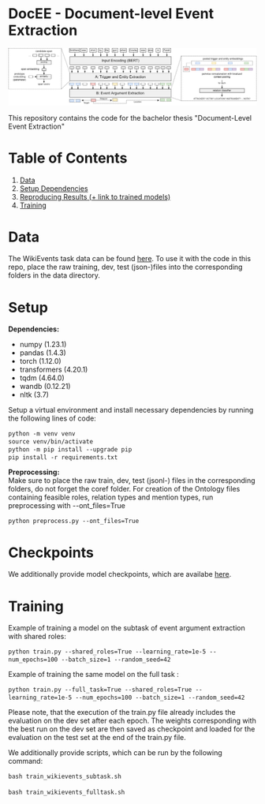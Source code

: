 # DocEE - Document-level Event Extraction 

![Architecture Overview](architecture_overview.png)

This repository contains the code for the bachelor thesis "Document-Level Event Extraction"

# Table of Contents
1. [Data](#data)
2. [Setup Dependencies](#dependencies)
3. [Reproducing Results (+ link to trained models)](#reproducing-results)
4. [Training](#training)


# Data
The WikiEvents task data can be found [here](https://github.com/raspberryice/gen-arg).
To use it with the code in this repo, place the raw training, dev, test (json-)files into the corresponding folders in the data directory.

# Setup
**Dependencies:**
- numpy (1.23.1)
- pandas (1.4.3)
- torch (1.12.0)
- transformers (4.20.1)
- tqdm (4.64.0)
- wandb (0.12.21)
- nltk (3.7)

Setup a virtual environment and install necessary dependencies by running the following lines of code:
```
python -m venv venv
source venv/bin/activate
python -m pip install --upgrade pip
pip install -r requirements.txt
```
**Preprocessing:**  
Make sure to place the raw train, dev, test (jsonl-) files in the corresponding folders, do not forget the coref folder. 
For creation of the Ontology files containing feasible roles, relation types and mention types, run preprocessing with --ont_files=True 

```
python preprocess.py --ont_files=True
```

# Checkpoints

We additionally provide model checkpoints, which are availabe [here](https://bwsyncandshare.kit.edu/s/49djSKD8eeZjQdH).

# Training
Example of training a model on the subtask of event argument extraction with shared roles:
```
python train.py --shared_roles=True --learning_rate=1e-5 --num_epochs=100 --batch_size=1 --random_seed=42
```

Example of training the same model on the full task :
```
python train.py --full_task=True --shared_roles=True --learning_rate=1e-5 --num_epochs=100 --batch_size=1 --random_seed=42
```

Please note, that the execution of the train.py file already includes the evaluation on the dev set after each epoch. The weights corresponding with the best run on the dev set are then saved as checkpoint and loaded for the evaluation on the test set at the end of the train.py file.

We additionally provide scripts, which can be run by the following command:
```
bash train_wikievents_subtask.sh

bash train_wikievents_fulltask.sh
```
